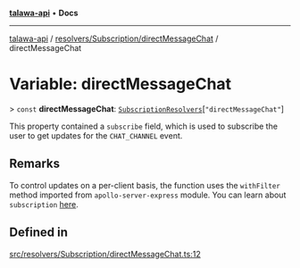[**talawa-api**](../../../../README.md) • **Docs**

***

[talawa-api](../../../../modules.md) / [resolvers/Subscription/directMessageChat](../README.md) / directMessageChat

# Variable: directMessageChat

\> `const` **directMessageChat**: [`SubscriptionResolvers`](../../../../types/generatedGraphQLTypes/type-aliases/SubscriptionResolvers.md)\[`"directMessageChat"`\]

This property contained a `subscribe` field, which is used to subscribe
the user to get updates for the `CHAT_CHANNEL` event.

## Remarks

To control updates on a per-client basis, the function uses the `withFilter`
method imported from `apollo-server-express` module.
You can learn about `subscription` [here](https://www.apollographql.com/docs/apollo-server/data/subscriptions/).

## Defined in

[src/resolvers/Subscription/directMessageChat.ts:12](https://github.com/PalisadoesFoundation/talawa-api/blob/1f38da5423898626c6ebfa24896a9c3d008195c6/src/resolvers/Subscription/directMessageChat.ts#L12)

